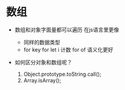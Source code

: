 # 数组

- 数组和对象字面量都可以遍历
    在js语言里更像
    - 同样的数据类型
    - for key
        for let i 计数
        for of 语义化更好

- 如何区分对象和数组呢？
    1. Object.prototype.toString.call();
    2. Array.isArray();